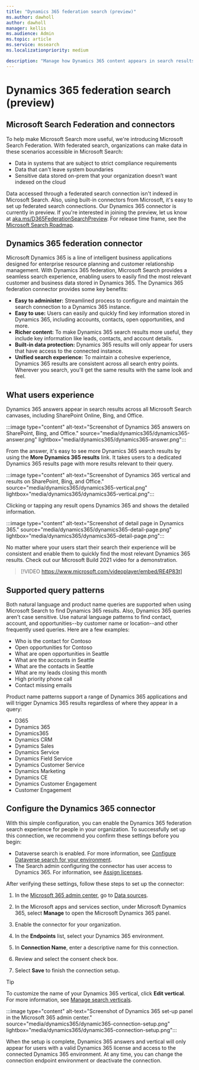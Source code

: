 ```yaml
---
title: "Dynamics 365 federation search (preview)"
ms.author: dawholl
author: dawholl
manager: kellis
ms.audience: Admin
ms.topic: article
ms.service: mssearch
ms.localizationpriority: medium

description: "Manage how Dynamics 365 content appears in search results"
---
```

# Dynamics 365 federation search (preview)

## Microsoft Search Federation and connectors

To help make Microsoft Search more useful, we're introducing Microsoft Search Federation. With federated search, organizations can make data in these scenarios accessible in Microsoft Search:

* Data in systems that are subject to strict compliance requirements
* Data that can't leave system boundaries
* Sensitive data stored on-prem that your organization doesn’t want indexed on the cloud

Data accessed through a federated search connection isn't indexed in Microsoft Search. Also, using built-in connectors from Microsoft, it's easy to set up federated search connections. Our Dynamics 365 connector is currently in preview. If you're interested in joining the preview, let us know at [aka.ms/D365FederationSearchPreview](https://aka.ms/D365FederationSearchPreview). For release time frame, see the [Microsoft Search Roadmap](https://www.microsoft.com/microsoft-365/roadmap?filters=Microsoft%20Search).

## Dynamics 365 federation connector

Microsoft Dynamics 365 is a line of intelligent business applications designed for enterprise resource planning and customer relationship management. With Dynamics 365 federation, Microsoft Search provides a seamless search experience, enabling users to easily find the most relevant customer and business data stored in Dynamics 365. The Dynamics 365 federation connector provides some key benefits:

* **Easy to administer:** Streamlined process to configure and maintain the search connection to a Dynamics 365 instance.
* **Easy to use:** Users can easily and quickly find key information stored in Dynamics 365, including accounts, contacts, open opportunities, and more.
* **Richer content:** To make Dynamics 365 search results more useful, they include key information like leads, contacts, and account details.
* **Built-in data protection:** Dynamics 365 results will only appear for users that have access to the connected instance.
* **Unified search experience:** To maintain a cohesive experience, Dynamics 365 results are consistent across all search entry points. Wherever you search, you'll get the same results with the same look and feel.

## What users experience

Dynamics 365 answers appear in search results across all Microsoft Search canvases, including SharePoint Online, Bing, and Office.

:::image type="content" alt-text="Screenshot of Dynamics 365 answers on SharePoint, Bing, and Office." source="media/dynamics365/dynamics365-answer.png" lightbox="media/dynamics365/dynamics365-answer.png":::

From the answer, it's easy to see more Dynamics 365 search results by using the **More Dynamics 365 results** link. It takes users to a dedicated Dynamics 365 results page with more results relevant to their query.

:::image type="content" alt-text="Screenshot of Dynamics 365 vertical and results on SharePoint, Bing, and Office." source="media/dynamics365/dynamics365-vertical.png" lightbox="media/dynamics365/dynamics365-vertical.png":::

Clicking or tapping any result opens Dynamics 365 and shows the detailed information.

:::image type="content" alt-text="Screenshot of detail page in Dynamics 365." source="media/dynamics365/dynamics365-detail-page.png" lightbox="media/dynamics365/dynamics365-detail-page.png":::

No matter where your users start their search their experience will be consistent and enable them to quickly find the most relevant Dynamics 365 results. Check out our Microsoft Build 2021 video for a demonstration.

> [!VIDEO https://www.microsoft.com/videoplayer/embed/RE4P83t]

## Supported query patterns

Both natural language and product name queries are supported when using Microsoft Search to find Dynamics 365 results. Also, Dynamics 365 queries aren't case sensitive. Use natural language patterns to find contact, account, and opportunities--by customer name or location--and other frequently used queries. Here are a few examples:

* Who is the contact for Contoso
* Open opportunities for Contoso
* What are open opportunities in Seattle
* What are the accounts in Seattle
* What are the contacts in Seattle
* What are my leads closing this month
* High priority phone call
* Contact missing emails

Product name patterns support a range of Dynamics 365 applications and will trigger Dynamics 365 results regardless of where they appear in a query:

* D365
* Dynamics 365
* Dynamics365
* Dynamics CRM
* Dynamics Sales
* Dynamics Service
* Dynamics Field Service
* Dynamics Customer Service
* Dynamics Marketing
* Dynamics CE
* Dynamics Customer Engagement
* Customer Engagement

## Configure the Dynamics 365 connector

With this simple configuration, you can enable the Dynamics 365 federation search experience for people in your organization. To successfully set up this connection, we recommend you confirm these settings before you begin:

* Dataverse search is enabled. For more information, see [Configure Dataverse search for your environment](/power-platform/admin/configure-relevance-search-organization).
* The Search admin configuring the connector has user access to Dynamics 365. For information, see [Assign licenses](/power-platform/admin/assign-licenses).

After verifying these settings, follow these steps to set up the connector:

1. In the [Microsoft 365 admin center](https://admin.microsoft.com), go to [Data sources](https://admin.microsoft.com/Adminportal/Home#/MicrosoftSearch/connectors).

2. In the Microsoft apps and services section, under Microsoft Dynamics 365, select **Manage** to open the Microsoft Dynamics 365 panel.

3. Enable the connector for your organization.

4. In the **Endpoints** list, select your Dynamics 365 environment.

5. In **Connection Name**, enter a descriptive name for this connection.

6. Review and select the consent check box.

7. Select **Save** to finish the connection setup.

> [!TIP]
> To customize the name of your Dynamics 365 vertical, click **Edit vertical**. For more information, see [Manage search verticals](/microsoftsearch/manage-verticals).

:::image type="content" alt-text="Screenshot of Dynamics 365 set-up panel in the Microsoft 365 admin center." source="media/dynamics365/dynamic365-connection-setup.png" lightbox="media/dynamics365/dynamic365-connection-setup.png":::

When the setup is complete, Dynamics 365 answers and vertical will only appear for users with a valid Dynamics 365 license and access to the connected Dynamics 365 environment. At any time, you can change the connection endpoint environment or deactivate the connection.
